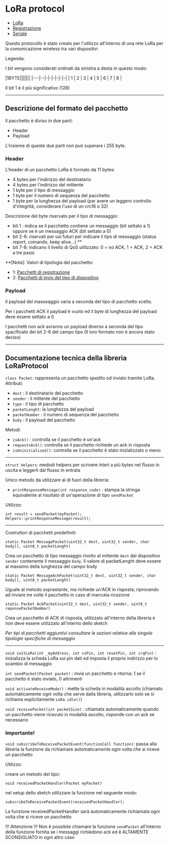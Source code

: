 # LoRa protocol

* [LoRa](LoRaProtocol_documentation.html)
* [Registrazione](Registrazione.html)
* [Seriale](SerialProtocol.html)

Questo protocollo è stato creato per l'utilizzo all'interno di una rete LoRa per la comunicazione wireless tra vari dispositivi

Legenda:

I bit vengono considerati ordinati da sinistra a desta in questo modo:

|1BYTE|||||||
|---|--|-|-|-|-|-|-|
| 1 | 2 | 3 | 4 | 5 | 6 | 7 | 8 |


Il bit 1 è il più significativo (128)

***

## Descrizione del formato del pacchetto

Il pacchetto è diviso in due parti:

* Header
* Payload

L'insieme di queste due parti non può superare i 255 byte.

### Header

L'header di un pacchetto LoRa è formato da 11 bytes:

 * 4 bytes per l'indirizzo del destinatario
 * 4 bytes per l'indirizzo del mittente
 * 1 byte per il tipo di messaggio
 * 1 byte per il numero di sequenza del pacchetto
 * 1 byte per la lunghezza del payload (par avere un leggero controllo d'integrità, considerare l'uso di un crc16 o 32)

Descrizione del byte riservato per il tipo di messaggio:

 * bit 1  : indica se il pacchetto contiene un messaggio (bit settato a 1) oppure se è un messaggio ACK (bit settato a 0)
 * bit 2-6: riservati per usi futuri per indicare il tipo di messaggio (status report, comando, keep alive...) **
 * bit 7-8: indicano il livello di QoS utilizzato: 0 = no ACK, 1 = ACK, 2 = ACK a tre passi

 **[Nota]: Valori di tipologia del pacchetto:

* 1: [Pacchetti di registrazione](Registrazione.html)
* 2: [Pacchetti di invio del tipo di dispositivo](Submission.html)

### Payload

Il payload del masseaggio varia a seconda del tipo di pacchetto scelto.

Per i pacchetti ACK il payload è vuoto ed il byte di lunghezza del payload deve essere settato a 0

I pacchetti non ack avranno un payload diverso a seconda del tipo spacificato dei bit 2-6 del campo tipo (Il loro formato non è ancora stato deciso)


***

## Documentazione tecnica della libreria LoRaProtocol

`class Packet`: rappresenta un pacchetto spedito od inviato tramite LoRa.    
Attributi:

* `dest` : il destinatario del pacchetto
* `sender` : il mittente del pacchetto
* `type` : il tipo di pacchetto
* `packetLenght`: la lunghezza del payload
* `packetNumber` : il numero di sequenza del pacchetto
* `body` : il payload del pacchetto

Metodi:

* `isAck()` : controlla se il pacchetto è un'ack
* `requestsAck()`: controlla se il pacchetto richiede un ack in risposta
* `isUninitialized()`: controlla se il pacchetto è stato inizializzato o meno

***

`struct Helpers`: medodi helpers per scrivere interi a più bytes nel flusso in uscita e leggerli dal flusso in entrata

Unico metodo da utilizzare al di fuori della libreria:

* `printResponseMessage(int response_code)` : stampa la stringa equivalente al risultato di un'operazione di tipo `sendPacket`

Utilizzo:

```    
int result = sendPacket(myPacket);
Helpers::printResponseMessage(result);
```

***

Costruttori di pacchetti predefiniti:

`static Packet MessagePacket(uint32_t dest, uint32_t sender, char body[], uint8_t packetLenght)`

Crea un pacchetto di tipo messaggio rivolto al mittente `dest` dal dispositivo `sender` contenente il messaggio `body`. Il valore di packetLenght deve essere al massimo della lunghezza del campo body

`static Packet MessageAckPacket(uint32_t dest, uint32_t sender, char body[], uint8_t packetLenght)`

Uguale al metodo soprastante, ma richiede un'ACK in risposta, riprovando ad inviare tre volte il pacchetto in caso di mancata ricezione

`static Packet AckPacket(uint32_t dest, uint32_t sender, uint8_t reponsePacketNumber)`

Crea un pacchetto di ACK di risposta, utilizzato all'interno della libreria e non deve essere utilizzato all'interno dello sketch

_Per tipi di pacchetti aggiuntivi consultare le sezioni relative  alle singole tipologie specifiche di messaggio_

***

`void initLoRa(int _myAddress, int csPin, int resetPin, int irqPin)` : inizializza la scheda LoRa sui pin dati ed imposta il proprio indirizzo per lo scambio di messaggio    

`int sendPacket(Packet packet)` : invia un pacchetto e ritorna: 1 se il pacchetto &egrave; stato inviato, 0 altrimenti    


`void activateReceiveMode()` : mette la scheda in modalità ascolto (chiamato automaticamente ogni volta che serve dalla libreria, utilizzarlo solo se si richiama esplicitamente `LoRa.idle()`)

`void receivePacket(int packetSize)` : chiamata automaticamente quando un pacchetto viene ricevuto in modalità ascolto, risponde con un ack se necessario

### Importante!

`void subscribeToReceivePacketEvent(functionCall function)`: passa alla libreria la funzione da richiamare automaticamente ogni volta che si riceve un pacchetto

Utilizzo:

creare un metodo del tipo:

`void receivedPacketHandler(Packet myPacket)`

nel setup dello sketch utilizzare la funzione nel seguente modo:

`subscribeToReceivePacketEvent(receivedPacketHandler);`

La funzione receivedPacketHandler sarà automaticamente richiamata ogni volta che si riceve un pacchetto

!!! Attenzione !!! Non è possibile chiamare la funzione `sendPacket` all'interno della funzione fornita se i messaggi richiedono ack ed è ALTAMENTE SCONSIGLIATO in ogni altro caso
